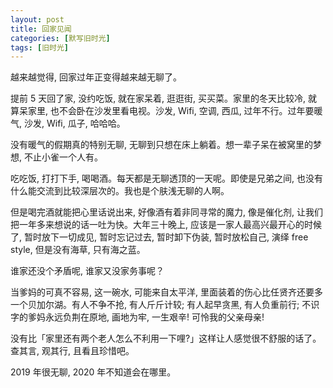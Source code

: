 ```yaml
---
layout: post
title: 回家见闻
categories: [默写旧时光]
tags: [旧时光]
---
```


越来越觉得, 回家过年正变得越来越无聊了。

提前 5 天回了家, 没约吃饭, 就在家呆着, 逛逛街, 买买菜。家里的冬天比较冷, 就算呆家里, 也不会卧在沙发里看电视。沙发, Wifi, 空调, 西瓜, 过年不行。过年要暖气, 沙发, Wifi, 瓜子, 哈哈哈。

没有暖气的假期真的特别无聊, 无聊到只想在床上躺着。想一辈子呆在被窝里的梦想, 不止小雀一个人有。

吃吃饭, 打打下手, 喝喝酒。每天都是无聊透顶的一天呢。即使是兄弟之间, 也没有什么能交流到比较深层次的。我也是个肤浅无聊的人啊。

但是喝完酒就能把心里话说出来, 好像酒有着非同寻常的魔力, 像是催化剂, 让我们把一年多来想说的话一吐为快。大年三十晚上, 应该是一家人最高兴最开心的时候了, 暂时放下一切成见, 暂时忘记过去, 暂时卸下伪装, 暂时放松自己, 演绎 free style, 但是没有海草, 只有海之蓝。

谁家还没个矛盾呢, 谁家又没家务事呢？

当爹妈的可真不容易, 这一碗水, 可能来自太平洋, 里面装着的伤心比任贤齐还要多一个贝加尔湖。有人不争不抢, 有人斤斤计较; 有人起早贪黑, 有人负重前行; 不识字的爹妈永远负荆在原地, 画地为牢, 一生艰辛! 可怜我的父亲母亲!

没有比「家里还有两个老人怎么不利用一下哩?」这样让人感觉很不舒服的话了。查其言, 观其行, 且看且珍惜吧。

2019 年很无聊, 2020 年不知道会在哪里。
